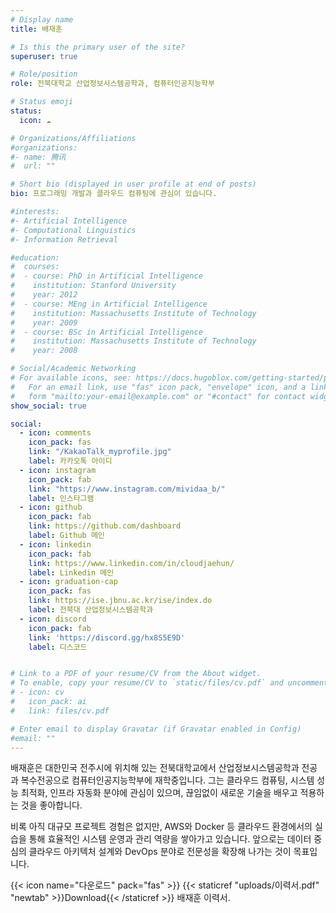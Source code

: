 ```yaml
---
# Display name
title: 배재훈

# Is this the primary user of the site?
superuser: true

# Role/position
role: 전북대학교 산업정보시스템공학과, 컴퓨터인공지능학부

# Status emoji
status:
  icon: ☁️

# Organizations/Affiliations
#organizations:
#- name: 腾讯
#  url: ""

# Short bio (displayed in user profile at end of posts)
bio: 프로그래밍 개발과 클라우드 컴퓨팅에 관심이 있습니다.

#interests:
#- Artificial Intelligence
#- Computational Linguistics
#- Information Retrieval

#education:
#  courses:
#  - course: PhD in Artificial Intelligence
#    institution: Stanford University
#    year: 2012
#  - course: MEng in Artificial Intelligence
#    institution: Massachusetts Institute of Technology
#    year: 2009
#  - course: BSc in Artificial Intelligence
#    institution: Massachusetts Institute of Technology
#    year: 2008

# Social/Academic Networking
# For available icons, see: https://docs.hugoblox.com/getting-started/page-builder/#icons
#   For an email link, use "fas" icon pack, "envelope" icon, and a link in the
#   form "mailto:your-email@example.com" or "#contact" for contact widget.
show_social: true

social:
  - icon: comments
    icon_pack: fas
    link: "/KakaoTalk_myprofile.jpg"
    label: 카카오톡 아이디
  - icon: instagram
    icon_pack: fab
    link: "https://www.instagram.com/mividaa_b/"
    label: 인스타그램
  - icon: github
    icon_pack: fab
    link: https://github.com/dashboard
    label: Github 메인
  - icon: linkedin
    icon_pack: fab
    link: https://www.linkedin.com/in/cloudjaehun/
    label: Linkedin 메인
  - icon: graduation-cap
    icon_pack: fas
    link: https://ise.jbnu.ac.kr/ise/index.do
    label: 전북대 산업정보시스템공학과
  - icon: discord
    icon_pack: fab
    link: 'https://discord.gg/hx8S5E9D'
    label: 디스코드 


# Link to a PDF of your resume/CV from the About widget.
# To enable, copy your resume/CV to `static/files/cv.pdf` and uncomment the lines below.
# - icon: cv
#   icon_pack: ai
#   link: files/cv.pdf

# Enter email to display Gravatar (if Gravatar enabled in Config)
#email: ""
---
```


배재훈은 대한민국 전주시에 위치해 있는 전북대학교에서 산업정보시스템공학과 전공과 복수전공으로 컴퓨터인공지능학부에 재학중입니다. 그는 클라우드 컴퓨팅, 시스템 성능 최적화, 인프라 자동화 분야에 관심이 있으며, 끊임없이 새로운 기술을 배우고 적용하는 것을 좋아합니다.

비록 아직 대규모 프로젝트 경험은 없지만,
AWS와 Docker 등 클라우드 환경에서의 실습을 통해
효율적인 시스템 운영과 관리 역량을 쌓아가고 있습니다.
앞으로는 데이터 중심의 클라우드 아키텍처 설계와 DevOps 분야로
전문성을 확장해 나가는 것이 목표입니다.

{{< icon name="다운로드" pack="fas" >}} {{< staticref "uploads/이력서.pdf" "newtab" >}}Download{{< /staticref >}} 배재훈 이력서.
